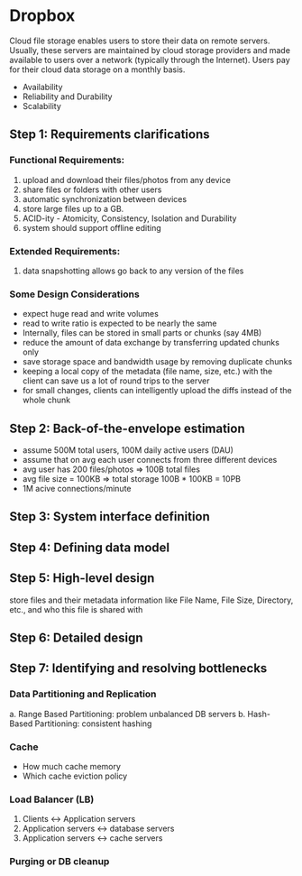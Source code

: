 # Dropbox
Cloud file storage enables users to store their data on remote servers. Usually, these servers are maintained by cloud storage providers and made available to users over a network (typically through the Internet). Users pay for their cloud data storage on a monthly basis.
- Availability
- Reliability and Durability
- Scalability

## Step 1: Requirements clarifications
### Functional Requirements:
1. upload and download their files/photos from any device
2. share files or folders with other users
3. automatic synchronization between devices
4. store large files up to a GB.
5. ACID-ity - Atomicity, Consistency, Isolation and Durability
6. system should support offline editing
### Extended Requirements:
1. data snapshotting allows go back to any version of the files

### Some Design Considerations
- expect huge read and write volumes
- read to write ratio is expected to be nearly the same
- Internally, files can be stored in small parts or chunks (say 4MB)
- reduce the amount of data exchange by transferring updated chunks only
- save storage space and bandwidth usage by removing duplicate chunks
- keeping a local copy of the metadata (file name, size, etc.) with the client can save us a lot of round trips to the server
- for small changes, clients can intelligently upload the diffs instead of the whole chunk

## Step 2: Back-of-the-envelope estimation
- assume 500M total users, 100M daily active users (DAU)
- assume that on avg each user connects from three different devices
- avg user has 200 files/photos => 100B total files
- avg file size = 100KB => total storage 100B * 100KB = 10PB
- 1M acive connections/minute

## Step 3: System interface definition

## Step 4: Defining data model

## Step 5: High-level design
store files and their metadata information like File Name, File Size, Directory, etc., and who this file is shared with

## Step 6: Detailed design

## Step 7: Identifying and resolving bottlenecks
### Data Partitioning and Replication
a. Range Based Partitioning: problem unbalanced DB servers
b. Hash-Based Partitioning: consistent hashing
### Cache
- How much cache memory
- Which cache eviction policy
### Load Balancer (LB)
1. Clients <-> Application servers
2. Application servers <-> database servers
3. Application servers <-> cache servers
### Purging or DB cleanup